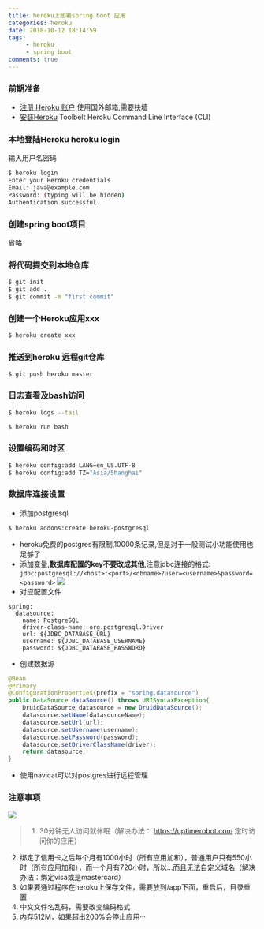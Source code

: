```yaml
---
title: heroku上部署spring boot 应用
categories: heroku
date: 2018-10-12 18:14:59
tags: 
     - heroku
     - spring boot
comments: true
---
```


### 前期准备

- [注册 Heroku 账户](https://signup.heroku.com/dc) 使用国外邮箱,需要扶墙
- [安装Heroku](https://devcenter.heroku.com/articles/heroku-cli) Toolbelt Heroku Command Line Interface (CLI)

<!-- more -->

### 本地登陆Heroku heroku login 

输入用户名密码

``` bash
$ heroku login
Enter your Heroku credentials.
Email: java@example.com
Password: (typing will be hidden)
Authentication successful.
```

### 创建spring boot项目

省略

### 将代码提交到本地仓库

``` bash
$ git init
$ git add .
$ git commit -m "first commit"
```

### 创建一个Heroku应用xxx

``` bash
$ heroku create xxx
```

### 推送到heroku 远程git仓库

```bash
$ git push heroku master
```

### 日志查看及bash访问

```bash
$ heroku logs --tail
```
```bash
$ heroku run bash
```

### 设置编码和时区

```bash
$ heroku config:add LANG=en_US.UTF-8
$ heroku config:add TZ="Asia/Shanghai"
```

### 数据库连接设置

- 添加postgresql
```bash
$ heroku addons:create heroku-postgresql
```

- heroku免费的postgres有限制,10000条记录,但是对于一般测试小功能使用也足够了
- 添加变量,**数据库配置的key不要改成其他**,注意jdbc连接的格式: `jdbc:postgresql://<host>:<port>/<dbname>?user=<username>&password=<password>`
![](http://ww1.sinaimg.cn/large/6b162853ly1fynpfo2nobj20re0e6ab6.jpg)
- 对应配置文件
```
spring:
  datasource:
    name: PostgreSQL
    driver-class-name: org.postgresql.Driver
    url: ${JDBC_DATABASE_URL}
    username: ${JDBC_DATABASE_USERNAME}
    password: ${JDBC_DATABASE_PASSWORD}
```
- 创建数据源
```java
@Bean
@Primary
@ConfigurationProperties(prefix = "spring.datasource")
public DataSource dataSource() throws URISyntaxException{
	DruidDataSource datasource = new DruidDataSource();
	datasource.setName(datasourceName);
	datasource.setUrl(url);
	datasource.setUsername(username);
	datasource.setPassword(password);
	datasource.setDriverClassName(driver);
    return datasource;
}
```

- 使用navicat可以对postgres进行远程管理


### 注意事项

![](https://ws1.sinaimg.cn/large/6b162853ly1fw5lt1u95fj20bo0l4wfg.jpg)

>1. 30分钟无人访问就休眠（解决办法： https://uptimerobot.com 定时访问你的应用）
2. 绑定了信用卡之后每个月有1000小时（所有应用加和），普通用户只有550小时（所有应用加和），而一个月有720小时，所以...而且无法自定义域名（解决办法：绑定visa或是mastercard）
3. 如果要通过程序在heroku上保存文件，需要放到/app下面，重启后，目录重置
4. 中文文件名乱码，需要改变编码格式
5. 内存512M，如果超出200%会停止应用···